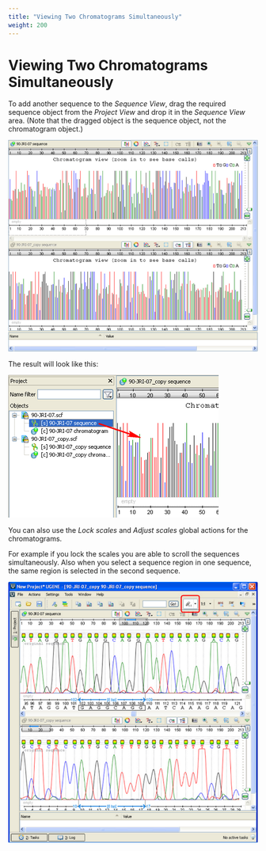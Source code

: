 ```yaml
---
title: "Viewing Two Chromatograms Simultaneously"
weight: 200
---
```



# Viewing Two Chromatograms Simultaneously

To add another sequence to the _Sequence View_, drag the required sequence object from the _Project View_ and drop it in the _Sequence View_ area. (Note that the dragged object is the sequence object, not the chromatogram object.)


![](/images/65929564/65929565.png)

The result will look like this:


![](/images/65929564/65929566.png)

You can also use the _Lock scales_ and _Adjust scales_ global actions for the chromatograms.

For example if you lock the scales you are able to scroll the sequences simultaneously. Also when you select a sequence region in one sequence, the same region is selected in the second sequence.


![](/images/65929564/65929567.png)
